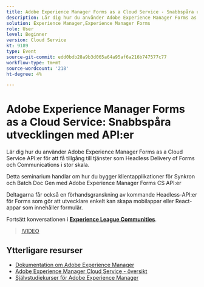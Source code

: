 ```yaml
---
title: Adobe Experience Manager Forms as a Cloud Service - Snabbspåra utvecklingen med API:er
description: Lär dig hur du använder Adobe Experience Manager Forms as a Cloud Service API:er för att få tillgång till tjänster som Headless Delivery of Forms och Communications i stor skala. Detta seminarium handlar om hur du bygger klientapplikationer för Synkron och Batch Doc Gen med Adobe Experience Manager Forms CS API. Deltagarna får också en förhandsgranskning av kommande Headless-API:er för Forms som gör att utvecklare enkelt kan skapa mobilappar eller React-appar som innehåller formulär.
solution: Experience Manager,Experience Manager Forms
role: User
level: Beginner
version: Cloud Service
kt: 9189
type: Event
source-git-commit: edd0bdb28a9b3d065a64a95af6a216b747577c77
workflow-type: tm+mt
source-wordcount: '218'
ht-degree: 4%

---
```


# Adobe Experience Manager Forms as a Cloud Service: Snabbspåra utvecklingen med API:er

Lär dig hur du använder Adobe Experience Manager Forms as a Cloud Service API:er för att få tillgång till tjänster som Headless Delivery of Forms och Communications i stor skala. 

Detta seminarium handlar om hur du bygger klientapplikationer för Synkron och Batch Doc Gen med Adobe Experience Manager Forms CS API:er

Deltagarna får också en förhandsgranskning av kommande Headless-API:er för Forms som gör att utvecklare enkelt kan skapa mobilappar eller React-appar som innehåller formulär.

Fortsätt konversationen i **[Experience League Communities](https://adobe.ly/3zKLQrw)**.

>[!VIDEO](https://video.tv.adobe.com/v/337724/?quality=12&learn=on&hidetitle=true)

## Ytterligare resurser

- [Dokumentation om Adobe Experience Manager ](https://experienceleague.adobe.com/docs/experience-manager-cloud-service.html)
- [Adobe Experience Manager Cloud Service - översikt](https://experienceleague.adobe.com/docs/experience-manager-cloud-service/overview/home.html)
- [Självstudiekurser för Adobe Experience Manager](https://experienceleague.adobe.com/docs/experience-manager-tutorials.html)
